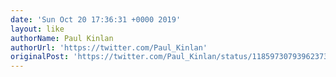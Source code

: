 ```yaml
---
date: 'Sun Oct 20 17:36:31 +0000 2019'
layout: like
authorName: Paul Kinlan
authorUrl: 'https://twitter.com/Paul_Kinlan'
originalPost: 'https://twitter.com/Paul_Kinlan/status/1185973079396237313'
---
```

